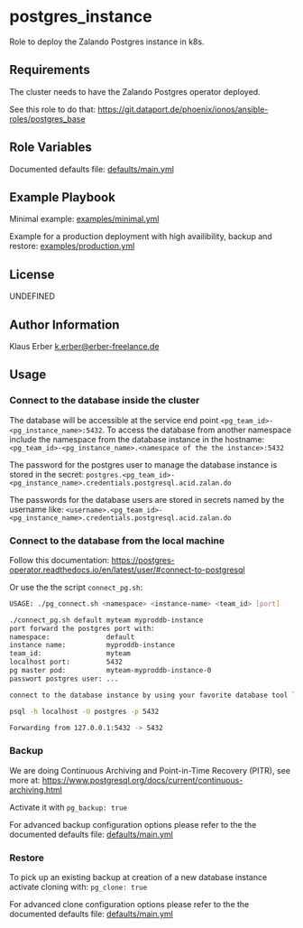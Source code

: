 # postgres_instance

Role to deploy the Zalando Postgres instance in k8s.

## Requirements

The cluster needs to have the Zalando Postgres operator deployed.

See this role to do that: https://git.dataport.de/phoenix/ionos/ansible-roles/postgres_base

## Role Variables

Documented defaults file: [defaults/main.yml](defaults/main.yml)

## Example Playbook

Minimal example: [examples/minimal.yml](examples/minimal.yml)

Example for a production deployment with high availibility, backup and restore: [examples/production.yml](examples/production.yml)

## License

UNDEFINED

## Author Information

Klaus Erber <k.erber@erber-freelance.de>

## Usage

### Connect to the database inside the cluster

The database will be accessible at the service end point `<pg_team_id>-<pg_instance_name>:5432`. To access the database from another namespace include the namespace from the database instance in the hostname: `<pg_team_id>-<pg_instance_name>.<namespace of the the instance>:5432`

The password for the postgres user to manage the database instance is stored in the secret: `postgres.<pg_team_id>-<pg_instance_name>.credentials.postgresql.acid.zalan.do`

The passwords for the database users are stored in secrets named by the username like: `<username>.<pg_team_id>-<pg_instance_name>.credentials.postgresql.acid.zalan.do`

### Connect to the database from the local machine

Follow this documentation: https://postgres-operator.readthedocs.io/en/latest/user/#connect-to-postgresql

Or use the the script `connect_pg.sh`:

```bash
USAGE: ./pg_connect.sh <namespace> <instance-name> <team_id> [port]
```

```bash
./connect_pg.sh default myteam myproddb-instance 
port forward the postgres port with:
namespace:              default
instance name:          myproddb-instance
team_id:                myteam
localhost port:         5432
pg master pod:          myteam-myproddb-instance-0
passwort postgres user: ...

connect to the database instance by using your favorite database tool like this:

psql -h localhost -U postgres -p 5432

Forwarding from 127.0.0.1:5432 -> 5432
```

### Backup

We are doing Continuous Archiving and Point-in-Time Recovery (PITR), see more at: https://www.postgresql.org/docs/current/continuous-archiving.html

Activate it with `pg_backup: true`

For advanced backup configuration options please refer to the the documented defaults file: [defaults/main.yml](defaults/main.yml)

### Restore

To pick up an existing backup at creation of a new database instance activate cloning with: `pg_clone: true`

For advanced clone configuration options please refer to the the documented defaults file: [defaults/main.yml](defaults/main.yml)